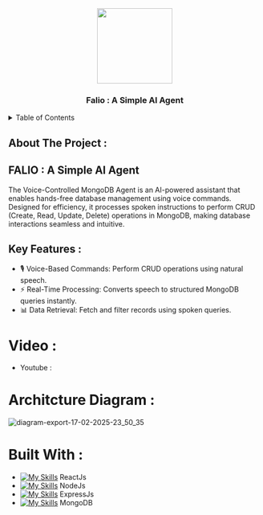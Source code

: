 <div align="center">
 <img src="" height="150px" width="150px" />
  <h3 align="center">Falio : A Simple AI Agent</h3>
</div>
<details>
  <summary>Table of Contents</summary>
  <ol>
    <li>
      <a href="#about-the-project">About The Project</a>
      <ul>
        <li><a href="#built-with">Built With</a></li>
      </ul>
    </li>
    <li>
      <a href="#getting-started">Getting Started</a>
      <ul>
        <li><a href="#prerequisites">Prerequisites</a></li>
        <li><a href="#installation">Installation</a></li>
      </ul>
    </li>
    <li><a href="#usage">Usage</a></li>
  </ol>
</details>

## About The Project : 

## FALIO : A Simple AI Agent
The Voice-Controlled MongoDB Agent is an AI-powered assistant that enables hands-free database management using voice commands. Designed for efficiency, it processes spoken instructions to perform CRUD (Create, Read, Update, Delete) operations in MongoDB, making database interactions seamless and intuitive.

## Key Features :

- 🎙️ Voice-Based Commands: Perform CRUD operations using natural speech.
- ⚡ Real-Time Processing: Converts speech to structured MongoDB queries instantly.
- 📊 Data Retrieval: Fetch and filter records using spoken queries.

# Video :
- Youtube :

# Architcture Diagram : 
![diagram-export-17-02-2025-23_50_35](https://github.com/user-attachments/assets/c3fcb082-b0b3-4b3c-bd50-0bfee84f4f90)

# Built With : 
 - [![My Skills](https://skillicons.dev/icons?i=react&perline=3)](https://skillicons.dev) ReactJs
 - [![My Skills](https://skillicons.dev/icons?i=nodejs&perline=3)](https://skillicons.dev) NodeJs
 - [![My Skills](https://skillicons.dev/icons?i=express&perline=3)](https://skillicons.dev) ExpressJs
- [![My Skills](https://skillicons.dev/icons?i=mongodb&perline=3)](https://skillicons.dev) MongoDB
